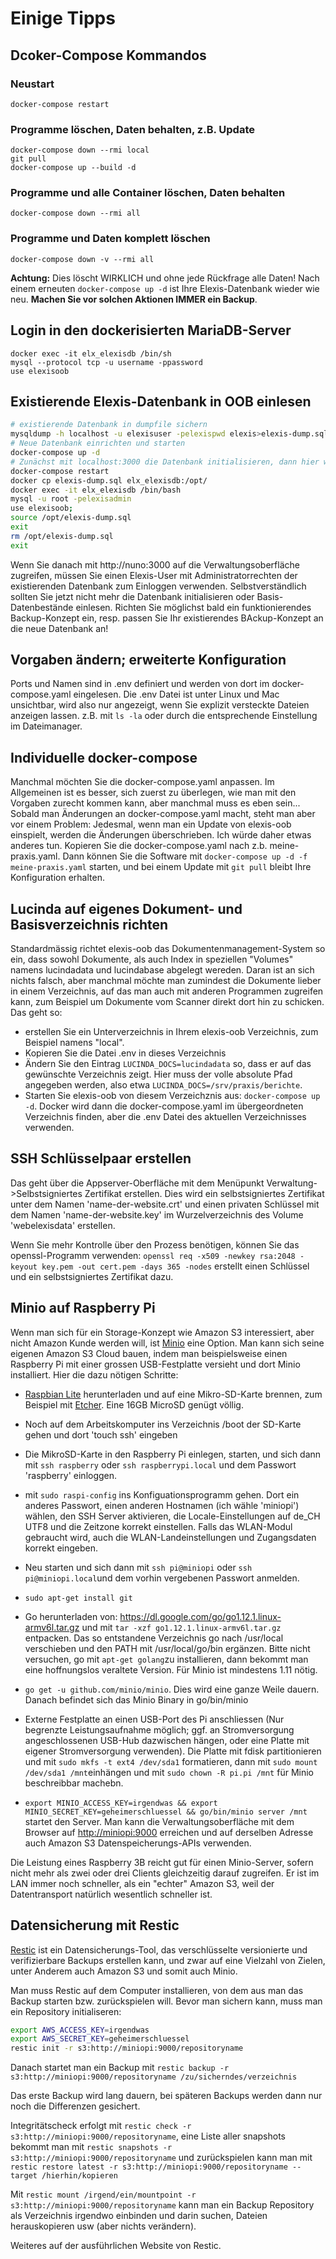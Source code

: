 # Einige Tipps

## Dcoker-Compose Kommandos

### Neustart

    docker-compose restart

### Programme löschen, Daten behalten, z.B. Update 

    docker-compose down --rmi local
    git pull
    docker-compose up --build -d

### Programme und alle Container löschen, Daten behalten

    docker-compose down --rmi all

### Programme und Daten komplett löschen       

    docker-compose down -v --rmi all
    
**Achtung:** Dies löscht WIRKLICH und ohne jede Rückfrage alle Daten! Nach einem erneuten `docker-compose up -d` ist Ihre Elexis-Datenbank wieder wie neu. **Machen Sie vor solchen Aktionen IMMER ein Backup**.

## Login in den dockerisierten MariaDB-Server

    docker exec -it elx_elexisdb /bin/sh
    mysql --protocol tcp -u username -ppassword 
    use elexisoob

## Existierende Elexis-Datenbank in OOB einlesen

```bash
# existierende Datenbank in dumpfile sichern
mysqldump -h localhost -u elexisuser -pelexispwd elexis>elexis-dump.sql
# Neue Datenbank einrichten und starten
docker-compose up -d
# Zunächst mit localhost:3000 die Datenbank initialisieren, dann hier weiter:
docker-compose restart
docker cp elexis-dump.sql elx_elexisdb:/opt/
docker exec -it elx_elexisdb /bin/bash
mysql -u root -pelexisadmin
use elexisoob;
source /opt/elexis-dump.sql
exit
rm /opt/elexis-dump.sql
exit
```   

Wenn Sie danach mit http://nuno:3000 auf die Verwaltungsoberfläche zugreifen, müssen Sie einen Elexis-User mit Administratorrechten der existierenden Datenbank zum Einloggen verwenden. Selbstverständlich sollten Sie jetzt nicht mehr die Datenbank initialisieren oder Basis-Datenbestände einlesen. Richten Sie möglichst bald ein funktionierendes Backup-Konzept ein, resp. passen Sie Ihr existierendes BAckup-Konzept an die neue Datenbank an!

## Vorgaben ändern; erweiterte Konfiguration

Ports und Namen sind in .env definiert und werden von dort im docker-compose.yaml eingelesen. Die .env Datei ist unter Linux und Mac unsichtbar, wird also nur angezeigt, wenn Sie explizit versteckte Dateien anzeigen lassen. z.B. mit `ls -la` oder durch die entsprechende Einstellung im Dateimanager.

## Individuelle docker-compose

Manchmal möchten Sie die docker-compose.yaml anpassen. Im Allgemeinen ist es besser, sich zuerst zu überlegen, wie man mit den Vorgaben zurecht kommen kann, aber manchmal muss es eben sein... Sobald man Änderungen an docker-compose.yaml macht, steht man aber vor einem Problem: Jedesmal, wenn man ein Update von elexis-oob einspielt, werden die Änderungen überschrieben. Ich würde daher etwas anderes tun. Kopieren Sie die docker-compose.yaml nach z.b. meine-praxis.yaml. Dann können Sie die Software mit `docker-compose up -d -f meine-praxis.yaml` starten, und bei einem Update mit `git pull` bleibt Ihre Konfiguration erhalten.

## Lucinda auf eigenes Dokument- und Basisverzeichnis richten

Standardmässig richtet elexis-oob das Dokumentenmanagement-System so ein, dass sowohl Dokumente, als auch Index in speziellen "Volumes" namens lucindadata und lucindabase abgelegt wereden. Daran ist an sich nichts falsch, aber manchmal möchte man zumindest die Dokumente lieber in einem Verzeichnis, auf das man auch mit anderen Programmen zugreifen kann, zum Beispiel um Dokumente vom Scanner direkt dort hin zu schicken. Das geht so:

* erstellen Sie ein Unterverzeichnis in Ihrem elexis-oob Verzeichnis, zum Beispiel namens "local". 
* Kopieren Sie die Datei .env in dieses Verzeichnis
* Ändern Sie den Eintrag `LUCINDA_DOCS=lucindadata` so, dass er auf das gewünschte Verzeichnis zeigt. Hier muss der volle absolute Pfad angegeben werden, also etwa `LUCINDA_DOCS=/srv/praxis/berichte`.
* Starten Sie elexis-oob von diesem Verzeichznis aus: `docker-compose up -d`. Docker wird dann die docker-compose.yaml im übergeordneten Verzeichnis finden, aber die .env Datei des aktuellen Verzeichnisses verwenden.

## SSH Schlüsselpaar erstellen

Das geht über die Appserver-Oberfläche mit dem Menüpunkt Verwaltung->Selbstsigniertes Zertifikat erstellen. Dies wird ein selbstsigniertes Zertifikat unter dem Namen 'name-der-website.crt' und einen privaten Schlüssel mit dem Namen 'name-der-website.key' im Wurzelverzeichnis des Volume 'webelexisdata' erstellen.

Wenn Sie mehr Kontrolle über den Prozess benötigen, können Sie das openssl-Programm verwenden:
`openssl req -x509 -newkey rsa:2048 -keyout key.pem -out cert.pem -days 365 -nodes` erstellt einen Schlüssel und ein selbstsigniertes Zertifikat dazu.

## Minio auf Raspberry Pi

Wenn man sich für ein Storage-Konzept wie Amazon S3 interessiert, aber nicht Amazon Kunde werden will, ist [Minio](https://minio.io) eine Option. Man kann sich seine eigenen Amazon S3 Cloud bauen, indem man beispielsweise einen Raspberry Pi mit einer grossen USB-Festplatte versieht und dort Minio installiert. Hier die dazu nötigen Schritte:

* [Raspbian Lite](https://www.raspberrypi.org/downloads/raspbian/) herunterladen und auf eine Mikro-SD-Karte brennen, zum Beispiel mit [Etcher](https://www.balena.io/etcher/). Eine 16GB MicroSD genügt völlig.

* Noch auf dem Arbeitskomputer ins Verzeichnis /boot der SD-Karte gehen und dort 'touch ssh' eingeben

* Die MikroSD-Karte in den Raspberry Pi einlegen, starten, und sich dann mit `ssh raspberry` oder `ssh raspberrypi.local` und dem Passwort 'raspberry' einloggen.

* mit `sudo raspi-config` ins Konfiguationsprogramm gehen. Dort ein anderes Passwort, einen anderen Hostnamen (ich wähle 'miniopi') wählen, den SSH Server aktivieren, die Locale-Einstellungen auf de_CH UTF8 und die Zeitzone korrekt einstellen. Falls das WLAN-Modul gebraucht wird, auch die WLAN-Landeinstellungen und Zugangsdaten korrekt eingeben.

* Neu starten und sich dann mit `ssh pi@miniopi` oder `ssh pi@miniopi.local`und dem vorhin vergebenen Passwort anmelden.

* `sudo apt-get install git`

* Go herunterladen von: <https://dl.google.com/go/go1.12.1.linux-armv6l.tar.gz> und mit `tar -xzf go1.12.1.linux-armv6l.tar.gz` entpacken. Das so entstandene Verzeichnis go nach /usr/local verschieben und den PATH mit /usr/local/go/bin ergänzen. Bitte nicht versuchen, go mit `apt-get golang`zu installieren, dann bekommt man eine hoffnungslos veraltete Version. Für Minio ist mindestens 1.11 nötig.

* `go get -u github.com/minio/minio`. Dies wird eine ganze Weile dauern. Danach befindet sich das Minio Binary in go/bin/minio

* Externe Festplatte an einen USB-Port des Pi anschliessen (Nur begrenzte Leistungsaufnahme möglich; ggf. an Stromversorgung angeschlossenen USB-Hub dazwischen hängen, oder eine Platte mit eigener Stromversorgung verwenden). Die Platte mit fdisk partitionieren und mit `sudo mkfs -t ext4 /dev/sda1`  formatieren, dann mit `sudo mount /dev/sda1 /mnt`einhängen und mit `sudo chown -R pi.pi /mnt` für Minio beschreibbar machebn.

* `export MINIO_ACCESS_KEY=irgendwas && export MINIO_SECRET_KEY=geheimerschluessel && go/bin/minio server /mnt` startet den Server. Man kann die Verwaltungsoberfläche mit dem Browser auf <http://miniopi:9000> erreichen und auf derselben Adresse auch Amazon S3 Datenspeicherungs-APIs verwenden.

Die Leistung eines Raspberry 3B reicht gut für einen Minio-Server, sofern nicht mehr als zwei oder drei Clients gleichzeitig darauf zugreifen. Er ist im LAN immer noch schneller, als ein "echter" Amazon S3, weil der Datentransport natürlich wesentlich schneller ist.

## Datensicherung mit Restic

[Restic](https://restic.net) ist ein Datensicherungs-Tool, das verschlüsselte versionierte und verifizierbare Backups erstellen kann, und zwar auf eine Vielzahl von Zielen, unter Anderem auch Amazon S3 und somit auch Minio.

Man muss Restic auf dem Computer installieren, von dem aus man das Backup starten bzw. zurückspielen will. Bevor man sichern kann, muss man ein Repository initialiseren:

```bash
export AWS_ACCESS_KEY=irgendwas
export AWS_SECRET_KEY=geheimerschluessel
restic init -r s3:http://miniopi:9000/repositoryname
```

Danach startet man ein Backup mit `restic backup -r s3:http://miniopi:9000/repositoryname /zu/sicherndes/verzeichnis`

Das erste Backup wird lang dauern, bei späteren Backups werden dann nur noch die Differenzen gesichert.

Integritätscheck erfolgt mit `restic check -r s3:http://miniopi:9000/repositoryname`, eine Liste aller snapshots bekommt man mit `restic snapshots -r s3:http://miniopi:9000/repositoryname` und zurückspielen kann man mit `restic restore latest -r s3:http://miniopi:9000/repositoryname --target /hierhin/kopieren`

Mit `restic mount /irgend/ein/mountpoint -r s3:http://miniopi:9000/repositoryname` kann man ein Backup Repository als Verzeichnis irgendwo einbinden und darin suchen, Dateien herauskopieren usw (aber nichts verändern).

Weiteres auf der ausführlichen Website von Restic.
